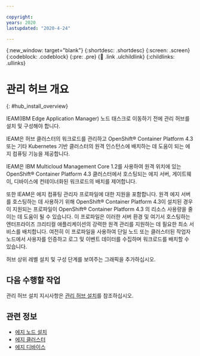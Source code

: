 ```yaml
---

copyright:
years: 2020
lastupdated: "2020-4-24"

---
```


{:new_window: target="blank"}
{:shortdesc: .shortdesc}
{:screen: .screen}
{:codeblock: .codeblock}
{:pre: .pre}
{:child: .link .ulchildlink}
{:childlinks: .ullinks}

# 관리 허브 개요
{: #hub_install_overview}
 
IEAM(IBM Edge Application Manager) 노드 태스크로 이동하기 전에 관리 허브를 설치 및 구성해야 합니다.

IEAM은 허브 클러스터의 워크로드를 관리하고 OpenShift® Container Platform 4.3 또는 기타 Kubernetes 기반 클러스터의 원격 인스턴스에 배치하는 데 도움이 되는 에지 컴퓨팅 기능을 제공합니다.

IEAM은 IBM Multicloud Management Core 1.2를 사용하여 원격 위치에 있는 OpenShift® Container Platform 4.3 클러스터에서 호스팅되는 에지 서버, 게이트웨이, 디바이스에 컨테이너화된 워크로드의 배치를 제어합니다.

또한 IEAM은 에지 컴퓨팅 관리자 프로파일에 대한 지원을 포함합니다. 원격 에지 서버를 호스팅하는 데 사용하기 위해 OpenShift® Container Platform 4.3이 설치된 경우 이 지원되는 프로파일이 OpenShift® Container Platform 4.3 의 리소스 사용량을 줄이는 데 도움이 될 수 있습니다. 이 프로파일은 이러한 서버 환경 및 여기서 호스팅하는 엔터프라이즈 크리티컬 애플리케이션의 강력한 원격 관리를 지원하는 데 필요한 최소 서비스를 배치합니다. 여전히 이 프로파일을 사용하여 단일 노드 또는 클러스터된 작업자 노드에서 사용자를 인증하고 로그 및 이벤트 데이터를 수집하며 워크로드를 배치할 수 있습니다.

허브 상위 레벨 설치 및 구성 단계를 보여주는 그래픽을 추가하십시오. 

## 다음 수행할 작업

관리 허브 설치 지시사항은 [관리 허브 설치](install.md)를 참조하십시오.

## 관련 정보

* [에지 노드 설치](installing_edge_nodes.md)
* [에지 클러스터](../developing/edge_clusters.md)
* [에지 디바이스](../developing/edge_devices.md)
